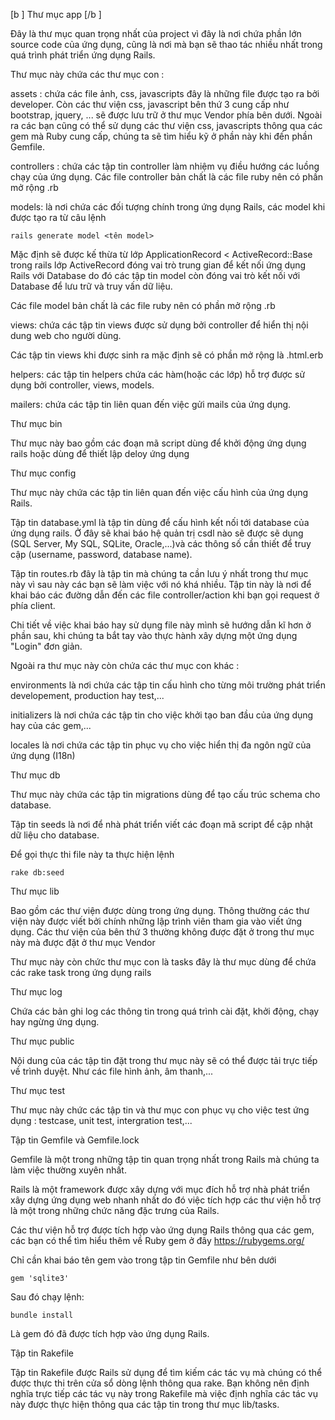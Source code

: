  [b ] Thư mục app  [/b ]

Đây là thư mục quan trọng nhất của project vì đây là nơi chứa phần lớn source code của ứng dụng, cũng là nơi mà bạn sẽ thao tác nhiều nhất trong quá trình phát triển ứng dụng Rails.

Thư mục này chứa các thư mục con :

assets : chứa các file ảnh, css, javascripts đây là những file được tạo ra bởi developer. Còn các thư viện css, javascript bên thứ 3 cung cấp như bootstrap, jquery, ... sẽ được lưu trữ ở thư mục Vendor phía bên dưới. Ngoài ra các bạn cũng có thể sử dụng các thư viện css, javascripts thông qua các gem mà Ruby cung cấp, chúng ta sẽ tìm hiểu kỹ ở phần này khi đến phần Gemfile.

controllers : chứa các tập tin controller làm nhiệm vụ điều hướng các luồng chạy của ứng dụng. Các file controller bản chất là các file ruby nên có phần mở rộng .rb

models: là nơi chứa các đối tượng chính trong ứng dụng Rails, các model khi được tạo ra từ câu lệnh

	rails generate model <tên model>

Mặc định sẽ được kế thừa từ lớp ApplicationRecord < ActiveRecord::Base trong rails lớp ActiveRecord đóng vai trò trung gian để kết nối ứng dụng Rails với Database do đó các tập tin model còn đóng vai trò kết nối với Database để lưu trữ và truy vấn dữ liệu.

Các file model bản chất là các file ruby nên có phần mở rộng .rb

views: chứa các tập tin views được sử dụng bởi controller để hiển thị nội dung web cho người dùng.

Các tập tin views khi được sinh ra mặc định sẽ có phần mở rộng là .html.erb

helpers: các tập tin helpers chứa các hàm(hoặc các lớp) hỗ trợ được sử dụng bởi controller, views, models.

mailers: chứa các tập tin liên quan đến việc gửi mails của ứng dụng.

Thư mục bin

Thư mục này bao gồm các đoạn mã script dùng để khởi động ứng dụng rails hoặc dùng để thiết lập deloy ứng dụng

Thư mục config

Thư mục này chứa các tập tin liên quan đến việc cấu hình của ứng dụng Rails.

Tập tin database.yml là tập tin dùng để cấu hình kết nối tới database của ứng dụng rails. Ở đây sẽ khai báo hệ quản trị csdl nào sẽ được sẽ dụng (SQL Server, My SQL, SQLite, Oracle,...)và các thông số cần thiết để truy cập (username, password, database name).

Tập tin routes.rb đây là tập tin mà chúng ta cần lưu ý nhất trong thư mục này vì sau này các bạn sẽ làm việc với nó khá nhiều. Tập tin này là nơi để khai báo các đường dẫn đến các file controller/action khi bạn gọi request ở phía client.

Chi tiết về việc khai báo hay sử dụng file này mình sẽ hướng dẫn kĩ hơn ở phần sau, khi chúng ta bắt tay vào thực hành xây dựng một ứng dụng "Login" đơn giản.

Ngoài ra thư mục này còn chứa các thư mục con khác :

environments là nơi chứa các tập tin cấu hình cho từng môi trường phát triển developement, production hay test,...

initializers là nơi chứa các tập tin cho việc khởi tạo ban đầu của ứng dụng hay của các gem,...

locales là nơi chứa các tập tin phục vụ cho việc hiển thị đa ngôn ngữ của ứng dụng (I18n)

Thư mục db

Thư mục này chứa các tập tin migrations dùng để tạo cấu trúc schema cho database.

Tập tin seeds là nơi để nhà phát triển viết các đoạn mã script để cập nhật dữ liệu cho database.

Để gọi thực thi file này ta thực hiện lệnh

	rake db:seed

Thư mục lib

Bao gồm các thư viện được dùng trong ứng dụng. Thông thường các thư viện này được viết bởi chính những lập trình viên tham gia vào viết ứng dụng. Các thư viện của bên thứ 3 thường không được đặt ở trong thư mục này mà được đặt ở thư mục Vendor

Thư mục này còn chức thư mục con là tasks đây là thư mục dùng để chứa các rake task trong ứng dụng rails

Thư mục log

Chứa các bản ghi log các thông tin trong quá trình cài đặt, khởi động, chạy hay ngừng ứng dụng.

Thư mục public

Nội dung của các tập tin đặt trong thư mục này sẽ có thể được tải trực tiếp về trình duyệt. Như các file hình ảnh, âm thanh,...

Thư mục test

Thư mục này chức các tập tin và thư mục con phục vụ cho việc test ứng dụng : testcase, unit test, intergration test,...

Tập tin Gemfile và Gemfile.lock

Gemfile là một trong những tập tin quan trọng nhất trong Rails mà chúng ta làm việc thường xuyên nhất.

Rails là một framework được xây dựng với mục đích hỗ trợ nhà phát triển xây dựng ứng dụng web nhanh nhất do đó việc tích hợp các thư viện hỗ trợ là một trong những chức năng đặc trưng của Rails.

Các thư viện hỗ trợ được tích hợp vào ứng dụng Rails thông qua các gem, các bạn có thể tìm hiểu thêm về Ruby gem ở đây https://rubygems.org/

Chỉ cần khai báo tên gem vào trong tập tin Gemfile như bên dưới

	gem 'sqlite3'

Sau đó chạy lệnh:

	bundle install

Là gem đó đã được tích hợp vào ứng dụng Rails.

Tập tin Rakefile

Tập tin Rakefile được Rails sử dụng để tìm kiếm các tác vụ mà chúng có thể được thực thi trên cửa sổ dòng lệnh thông qua rake. Bạn không nên định nghĩa trực tiếp các tác vụ này trong Rakefile mà việc định nghĩa các tác vụ này được thực hiện thông qua các tập tin trong thư mục lib/tasks.
